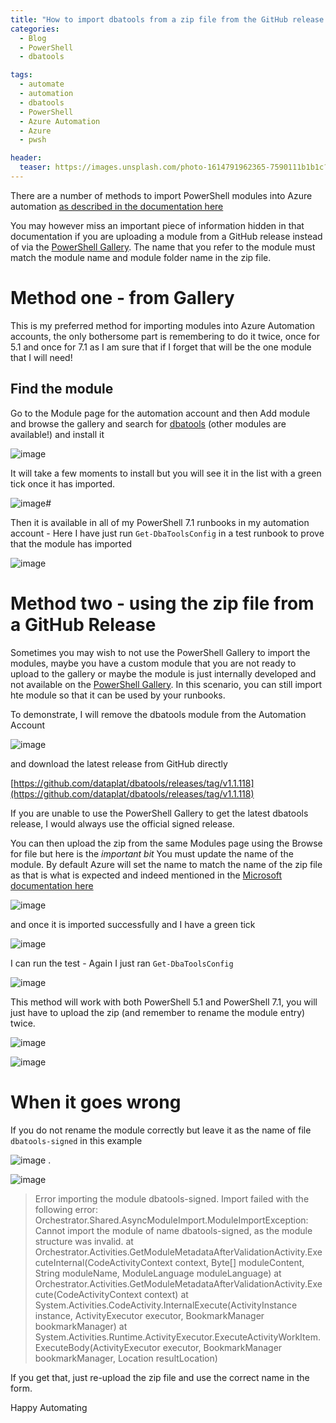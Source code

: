 ```yaml
---
title: "How to import dbatools from a zip file from the GitHub release into Azure Automation Modules without an error"
categories:
  - Blog
  - PowerShell
  - dbatools

tags:
  - automate
  - automation
  - dbatools
  - PowerShell
  - Azure Automation
  - Azure
  - pwsh

header:
  teaser: https://images.unsplash.com/photo-1614791962365-7590111b1b1c?ixlib=rb-1.2.1&ixid=MnwxMjA3fDB8MHxwaG90by1wYWdlfHx8fGVufDB8fHx8&auto=format&fit=crop&w=1469&q=80
---
```

There are a number of methods to import PowerShell modules into Azure automation [as described in the documentation here](https://docs.microsoft.com/en-us/azure/automation/shared-resources/modules?WT.mc_id=DP-MVP-5002693)

You may however miss an important piece of information hidden in that documentation if you are uploading a module from a GitHub release instead of via the [PowerShell Gallery](https://www.powershellgallery.com/?WT.mc_id=DP-MVP-5002693). The name that you refer to the module must match the module name and module folder name in the zip file.

# Method one - from Gallery

This is my preferred method for importing modules into Azure Automation accounts, the only bothersome part is remembering to do it twice, once for 5.1 and once for 7.1 as I am sure that if I forget that will be the one module that I will need!

## Find the module

Go to the Module page for the automation account and then Add module and browse the gallery and search for [dbatools](dbatools.io) (other modules are available!) and install it

![image](https://user-images.githubusercontent.com/6729780/181550108-e6096986-3392-4585-a57a-5c515c2890bf.png)

It will take a few moments to install but you will see it in the list with a green tick once it has imported.

![image](https://user-images.githubusercontent.com/6729780/181548887-0ec695e4-41b9-45b3-8ab3-a004968c2323.png)#

Then it is available in all of my PowerShell 7.1 runbooks in my automation account - Here I have just run `Get-DbaToolsConfig` in a test runbook to prove that the module has imported

![image](https://user-images.githubusercontent.com/6729780/181550937-7e89c7b3-31e8-4af1-b965-c82f2f63562f.png)

# Method two - using the zip file from a GitHub Release

Sometimes you may wish to not use the PowerShell Gallery to import the modules, maybe you have a custom module that you are not ready to upload to the gallery or maybe the module is just internally developed and not available on the [PowerShell Gallery](https://www.powershellgallery.com/?WT.mc_id=DP-MVP-5002693). In this scenario, you can still import hte module so that it can be used by your runbooks.

To demonstrate, I will remove the dbatools module from the Automation Account

![image](https://user-images.githubusercontent.com/6729780/181553061-9be2da4d-344d-4027-aa7f-902445cee12b.png)

and download the latest release from GitHub directly

[https://github.com/dataplat/dbatools/releases/tag/v1.1.118](https://github.com/dataplat/dbatools/releases/tag/v1.1.118)

If you are unable to use the PowerShell Gallery to get the latest dbatools release, I would always use the official signed release.

You can then upload the zip from the same Modules page using the Browse for file but here is the *important bit* You must update the name of the module. By default Azure will set the name to match the name of the zip file as that is what is expected and indeed mentioned in the [Microsoft documentation here ](https://docs.microsoft.com/en-us/azure/automation/shared-resources/modules#author-modules?WT.mc_id=DP-MVP-5002693)

![image](https://user-images.githubusercontent.com/6729780/181561112-6aecd5e3-efaa-4b2a-84d7-f7e521035d04.png)

and once it is imported successfully and I have a green tick

![image](https://user-images.githubusercontent.com/6729780/181564377-df8c707e-24ec-43eb-8d57-702fcb39400b.png)

I can run the test - Again I just ran `Get-DbaToolsConfig`

![image](https://user-images.githubusercontent.com/6729780/181569077-2b2e59e2-4bf1-46b6-851f-2e624cf9c43c.png)

This method will work with both PowerShell 5.1 and PowerShell 7.1, you will just have to upload the zip (and remember to rename the module entry) twice.

![image](https://user-images.githubusercontent.com/6729780/181571123-8acb8ff5-7b36-4b62-91f7-34b3df36a1d8.png)



![image](https://user-images.githubusercontent.com/6729780/181571518-909ecc6f-9270-45d2-a7b5-0de4406c88c4.png)

# When it goes wrong

If you do not rename the module correctly but leave it as the name of file `dbatools-signed` in this example

![image](https://user-images.githubusercontent.com/6729780/181571939-b881b4bc-4449-4569-b71a-66142436158a.png)
.

![image](https://user-images.githubusercontent.com/6729780/181572041-2fe18929-cc14-40ae-b654-62653206903f.png)


> Error importing the module dbatools-signed. Import failed with the following error:   
> Orchestrator.Shared.AsyncModuleImport.ModuleImportException: Cannot import the module of name dbatools-signed, as the module structure was invalid. at   
> Orchestrator.Activities.GetModuleMetadataAfterValidationActivity.ExecuteInternal(CodeActivityContext context, Byte[] moduleContent, String moduleName, ModuleLanguage moduleLanguage) at  
 > Orchestrator.Activities.GetModuleMetadataAfterValidationActivity.Execute(CodeActivityContext context) at  
 > System.Activities.CodeActivity.InternalExecute(ActivityInstance instance, ActivityExecutor executor, BookmarkManager bookmarkManager) at System.Activities.Runtime.ActivityExecutor.ExecuteActivityWorkItem.ExecuteBody(ActivityExecutor executor, BookmarkManager bookmarkManager, Location resultLocation)  

If you get that, just re-upload the zip file and use the correct name in the form.

Happy Automating
